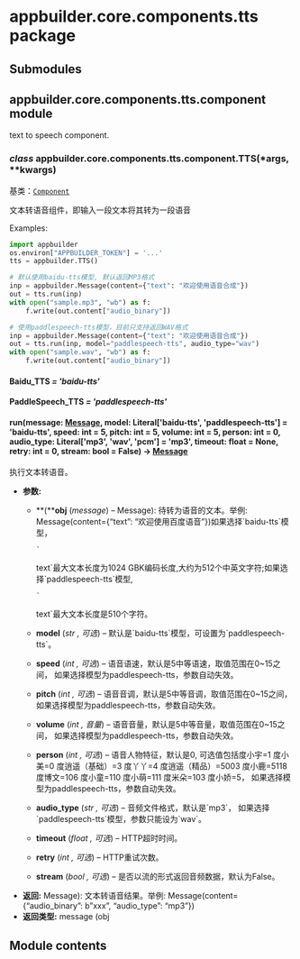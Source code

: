 # appbuilder.core.components.tts package

## Submodules

## appbuilder.core.components.tts.component module

text to speech component.

### *class* appbuilder.core.components.tts.component.TTS(\*args, \*\*kwargs)

基类：[`Component`](appbuilder.core.md#appbuilder.core.component.Component)

文本转语音组件，即输入一段文本将其转为一段语音

Examples:

```python
import appbuilder
os.environ["APPBUILDER_TOKEN"] = '...'
tts = appbuilder.TTS()

# 默认使用baidu-tts模型, 默认返回MP3格式
inp = appbuilder.Message(content={"text": "欢迎使用语音合成"})
out = tts.run(inp)
with open("sample.mp3", "wb") as f:
    f.write(out.content["audio_binary"])

# 使用paddlespeech-tts模型，目前只支持返回WAV格式
inp = appbuilder.Message(content={"text": "欢迎使用语音合成"})
out = tts.run(inp, model="paddlespeech-tts", audio_type="wav")
with open("sample.wav", "wb") as f:
    f.write(out.content["audio_binary"])
```

#### Baidu_TTS *= 'baidu-tts'*

#### PaddleSpeech_TTS *= 'paddlespeech-tts'*

#### run(message: [Message](appbuilder.core.md#appbuilder.core.message.Message), model: Literal['baidu-tts', 'paddlespeech-tts'] = 'baidu-tts', speed: int = 5, pitch: int = 5, volume: int = 5, person: int = 0, audio_type: Literal['mp3', 'wav', 'pcm'] = 'mp3', timeout: float = None, retry: int = 0, stream: bool = False) → [Message](appbuilder.core.md#appbuilder.core.message.Message)

执行文本转语音。

* **参数:**
  * **(****obj** (*message*) – Message): 待转为语音的文本。举例: Message(content={“text”: “欢迎使用百度语音”})如果选择\`baidu-tts\`模型，

    ```
    `
    ```

    text\`最大文本长度为1024 GBK编码长度,大约为512个中英文字符;如果选择\`paddlespeech-tts\`模型, 

    ```
    `
    ```

    text\`最大文本长度是510个字符。
  * **model** (*str* *,*  *可选*) – 默认是\`baidu-tts\`模型，可设置为\`paddlespeech-tts\`。
  * **speed** (*int* *,*  *可选*) – 语音语速，默认是5中等语速，取值范围在0~15之间，
    如果选择模型为paddlespeech-tts，参数自动失效。
  * **pitch** (*int* *,*  *可选*) – 语音音调，默认是5中等音调，取值范围在0~15之间，
    如果选择模型为paddlespeech-tts，参数自动失效。
  * **volume** (*int* *,*  *音量*) – 语音音量，默认是5中等音量，取值范围在0~15之间，
    如果选择模型为paddlespeech-tts，参数自动失效。
  * **person** (*int* *,*  *可选*) – 语音人物特征，默认是0,
    可选值包括度小宇=1 度小美=0 度逍遥（基础）=3 度丫丫=4 度逍遥（精品）=5003
    度小鹿=5118 度博文=106 度小童=110 度小萌=111 度米朵=103 度小娇=5，
    如果选择模型为paddlespeech-tts，参数自动失效。
  * **audio_type** (*str* *,*  *可选*) – 音频文件格式，默认是\`mp3\`，
    如果选择\`paddlespeech-tts\`模型，参数只能设为\`wav\`。
  * **timeout** (*float* *,*  *可选*) – HTTP超时时间。
  * **retry** (*int* *,*  *可选*) – HTTP重试次数。
  * **stream** (*bool* *,*  *可选*) – 是否以流的形式返回音频数据，默认为False。
* **返回:**
  Message): 文本转语音结果。举例: Message(content={“audio_binary”: b”xxx”, “audio_type”: “mp3”})
* **返回类型:**
  message (obj

## Module contents
